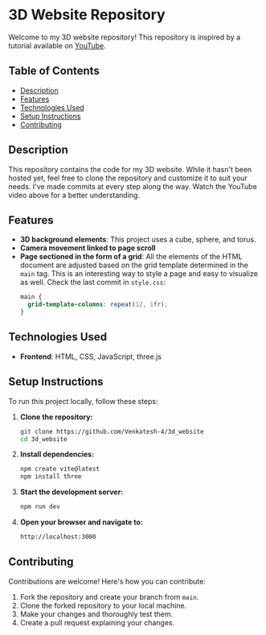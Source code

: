 # 3D Website Repository

Welcome to my 3D website repository! This repository is inspired by a tutorial available on [YouTube](https://www.youtube.com/watch?v=Q7AOvWpIVHU).

## Table of Contents

- [Description](#description)
- [Features](#features)
- [Technologies Used](#technologies-used)
- [Setup Instructions](#setup-instructions)
- [Contributing](#contributing)

## Description <a name="description"></a>

This repository contains the code for my 3D website. While it hasn't been hosted yet, feel free to clone the repository and customize it to suit your needs. I've made commits at every step along the way. Watch the YouTube video above for a better understanding.

## Features <a name="features"></a>
- **3D background elements**: This project uses a cube, sphere, and torus.
- **Camera movement linked to page scroll**
- **Page sectioned in the form of a grid**: All the elements of the HTML document are adjusted based on the grid template determined in the `main` tag. This is an interesting way to style a page and easy to visualize as well. Check the last commit in `style.css`:
  ```css
  main {
    grid-template-columns: repeat(12, 1fr);
  }
  ```

## Technologies Used <a name="technologies-used"></a>

- **Frontend**: HTML, CSS, JavaScript, three.js

## Setup Instructions <a name="setup-instructions"></a>

To run this project locally, follow these steps:

1. **Clone the repository:**
   ```bash
   git clone https://github.com/Venkatesh-4/3d_website
   cd 3d_website
   ```

2. **Install dependencies:**
   ```bash
   npm create vite@latest
   npm install three
   ```

3. **Start the development server:**
   ```bash
   npm run dev
   ```

4. **Open your browser and navigate to:**
   ```bash
   http://localhost:3000
   ```

## Contributing <a name="contributing"></a>

Contributions are welcome! Here's how you can contribute:

1. Fork the repository and create your branch from `main`.
2. Clone the forked repository to your local machine.
3. Make your changes and thoroughly test them.
4. Create a pull request explaining your changes.
